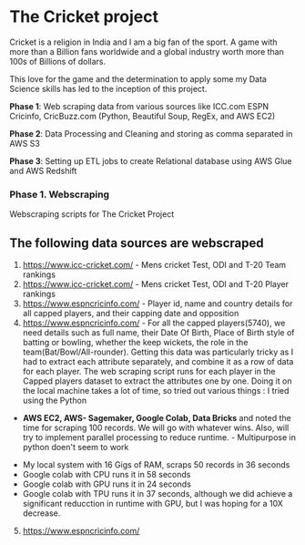 # The Cricket project
Cricket is a religion in India and I am a big fan of the sport. A game with more than a Billion fans worldwide and a global industry worth more than 100s of Billions of dollars.

This love for the game and the determination to apply some my Data Science skills has led to the inception of this project.

<b>Phase 1</b>: Web scraping data from various sources like ICC.com ESPN Cricinfo, CricBuzz.com (Python, Beautiful Soup, RegEx, and AWS EC2)

<b>Phase 2</b>: Data Processing and Cleaning and storing as comma separated in AWS S3

<b>Phase 3</b>: Setting up ETL jobs to create Relational database using AWS Glue and AWS Redshift


### Phase 1.  Webscraping
Webscraping scripts for The Cricket Project

## The following data sources are webscraped

1. https://www.icc-cricket.com/ - Mens cricket Test, ODI and T-20 Team rankings
2. https://www.icc-cricket.com/ - Mens cricket Test, ODI and T-20 Player rankings
3. https://www.espncricinfo.com/ - Player id, name and country details for all capped players, and their capping date and opposition
4. https://www.espncricinfo.com/ - For all the capped players(5740), we need details such as full name, their Date Of Birth, Place of Birth style of batting or bowling, whether the keep wickets, the role in the team(Bat/Bowl/All-rounder). Getting this data was particularly tricky as I had to extract each attribute separately, and combine it as a row of data for each player. The web scraping script runs for each player in the Capped players dataset to extract the attributes one by one. Doing it on the local machine takes a lot of time, so tried out various things : I tried using the Python 

- <b>AWS EC2, AWS- Sagemaker, Google Colab, Data Bricks</b> and noted the time for scraping 100 records. We will go with whatever wins. Also, will try to implement parallel processing to reduce runtime. - Multipurpose in python doen't seem to work

* My local system with 16 Gigs of RAM, scraps 50 records in 36 seconds
* Google colab with CPU runs it in 58 seconds
* Google colab with GPU runs it in 24 seconds
* Google colab with TPU runs it in 37 seconds, although we did achieve a significant reducction in runtime with GPU, but I was hoping for a 10X decrease. 

5. https://www.espncricinfo.com/



